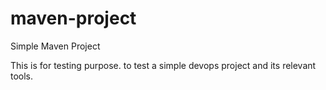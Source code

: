 # maven-project

Simple Maven Project

This is for testing purpose. to test a simple devops project and its relevant
tools.
